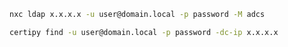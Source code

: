 
```bash
nxc ldap x.x.x.x -u user@domain.local -p password -M adcs
```


```bash
certipy find -u user@domain.local -p password -dc-ip x.x.x.x
```